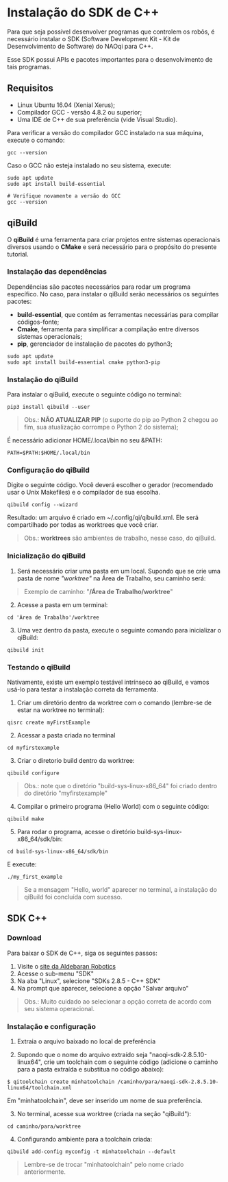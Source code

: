 # Instalação do SDK de C++

Para que seja possível desenvolver programas que controlem os robôs, é necessário instalar o SDK (Software Development Kit - Kit de Desenvolvimento de Software) do NAOqi para C++.

Esse SDK possui APIs e pacotes importantes para o desenvolvimento de tais programas. 

## Requisitos

- Linux Ubuntu 16.04 (Xenial Xerus);
- Compilador GCC - versão 4.8.2 ou superior;
- Uma IDE de C++ de sua preferência (vide Visual Studio).
 
Para verificar a versão do compilador GCC instalado na sua máquina, execute o comando:

```
gcc --version
```

Caso o GCC não esteja instalado no seu sistema, execute:

```
sudo apt update
sudo apt install build-essential

# Verifique novamente a versão do GCC
gcc --version
```

## qiBuild

O **qiBuild** é uma ferramenta para criar projetos entre sistemas operacionais diversos usando o **CMake** e será necessário para o propósito do presente tutorial.

### Instalação das dependências

Dependências são pacotes necessários para rodar um programa específico. No caso, para instalar o qiBuild serão necessários os seguintes pacotes:

- **build-essential**, que contém as ferramentas necessárias para compilar códigos-fonte;
- **Cmake**, ferramenta para simplificar a compilação entre diversos sistemas operacionais;
- **pip**, gerenciador de instalação de pacotes do python3;

```
sudo apt update
sudo apt install build-essential cmake python3-pip
```

### Instalação do qiBuild

Para instalar o qiBuild, execute o seguinte código no terminal:

```
pip3 install qibuild --user
```

> Obs.: **NÃO ATUALIZAR PIP** (o suporte do pip ao Python 2 chegou ao fim, sua atualização corrompe o Python 2 do sistema);

É necessário adicionar HOME/.local/bin no seu &PATH:

```
PATH=$PATH:$HOME/.local/bin
```

### Configuração do qiBuild

Digite o seguinte código. Você deverá escolher o gerador (recomendado usar o Unix Makefiles) e o compilador de sua escolha.

```
qibuild config --wizard
```

Resultado: um arquivo é criado em ~/.config/qi/qibuild.xml. Ele será compartilhado por todas as worktrees que você criar.

> Obs.: **worktrees** são ambientes de trabalho, nesse caso, do qiBuild.

### Inicialização do qiBuild

1. Será necessário criar uma pasta em um local. Supondo que se crie uma pasta de nome _"worktree"_ na Área de Trabalho, seu caminho será:


> Exemplo de caminho: "**/Área de Trabalho/worktree**"


2. Acesse a pasta em um terminal:

```
cd 'Área de Trabalho'/worktree
```

3. Uma vez dentro da pasta, execute o seguinte comando para inicializar o qiBuild:
```
qibuild init
```

### Testando o qiBuild

Nativamente, existe um exemplo testável intrínseco ao qiBuild, e vamos usá-lo para testar a instalação correta da ferramenta.


1. Criar um diretório dentro da worktree com o comando (lembre-se de estar na worktree no terminal):

```
qisrc create myFirstExample
```

2. Acessar a pasta criada no terminal

```
cd myfirstexample
```

3. Criar o diretorio build dentro da worktree:

```
qibuild configure 
```

> Obs.: note que o diretório "build-sys-linux-x86_64" foi criado dentro do diretório "myfirstexample"

4. Compilar o primeiro programa (Hello World) com o seguinte código:

```
qibuild make
```

5. Para rodar o programa, acesse o diretório build-sys-linux-x86_64/sdk/bin:

```
cd build-sys-linux-x86_64/sdk/bin
```

E execute:

```
./my_first_example
```

> Se a mensagem "Hello, world" aparecer no terminal, a instalação do qiBuild foi concluída com sucesso.

## SDK C++

### Download

Para baixar o SDK de C++, siga os seguintes passos:

1. Visite o [site da Aldebaran Robotics](https://www.aldebaran.com/en/support/nao-6/downloads-softwares)
2. Acesse o sub-menu "SDK"
3. Na aba "Linux", selecione "SDKs 2.8.5 - C++ SDK"
4. Na prompt que aparecer, selecione a opção "Salvar arquivo"

> Obs.: Muito cuidado ao selecionar a opção correta de acordo com seu sistema operacional.

### Instalação e configuração

1. Extraia o arquivo baixado no local de preferência

2. Supondo que o nome do arquivo extraído seja "naoqi-sdk-2.8.5.10-linux64", crie um toolchain com o seguinte código (adicione o caminho para a pasta extraída e substitua no código abaixo):

```
$ qitoolchain create minhatoolchain /caminho/para/naoqi-sdk-2.8.5.10-linux64/toolchain.xml
```

Em "minhatoolchain", deve ser inserido um nome de sua preferência.

3. No terminal, acesse sua worktree (criada na seção "qiBuild"):

```
cd caminho/para/worktree
```

4. Configurando ambiente para a toolchain criada:

```
qibuild add-config myconfig -t minhatoolchain --default
```

> Lembre-se de trocar "minhatoolchain" pelo nome criado anteriormente.
